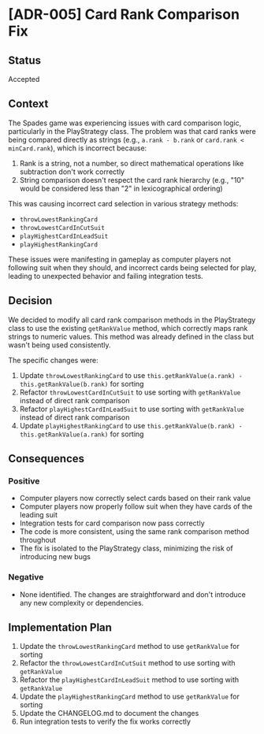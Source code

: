 # [ADR-005] Card Rank Comparison Fix

## Status
Accepted

## Context
The Spades game was experiencing issues with card comparison logic, particularly in the PlayStrategy class. The problem was that card ranks were being compared directly as strings (e.g., `a.rank - b.rank` or `card.rank < minCard.rank`), which is incorrect because:

1. Rank is a string, not a number, so direct mathematical operations like subtraction don't work correctly
2. String comparison doesn't respect the card rank hierarchy (e.g., "10" would be considered less than "2" in lexicographical ordering)

This was causing incorrect card selection in various strategy methods:
- `throwLowestRankingCard`
- `throwLowestCardInCutSuit`
- `playHighestCardInLeadSuit`
- `playHighestRankingCard`

These issues were manifesting in gameplay as computer players not following suit when they should, and incorrect cards being selected for play, leading to unexpected behavior and failing integration tests.

## Decision
We decided to modify all card rank comparison methods in the PlayStrategy class to use the existing `getRankValue` method, which correctly maps rank strings to numeric values. This method was already defined in the class but wasn't being used consistently.

The specific changes were:

1. Update `throwLowestRankingCard` to use `this.getRankValue(a.rank) - this.getRankValue(b.rank)` for sorting
2. Refactor `throwLowestCardInCutSuit` to use sorting with `getRankValue` instead of direct rank comparison
3. Refactor `playHighestCardInLeadSuit` to use sorting with `getRankValue` instead of direct rank comparison
4. Update `playHighestRankingCard` to use `this.getRankValue(b.rank) - this.getRankValue(a.rank)` for sorting

## Consequences

### Positive
- Computer players now correctly select cards based on their rank value
- Computer players now properly follow suit when they have cards of the leading suit
- Integration tests for card comparison now pass correctly
- The code is more consistent, using the same rank comparison method throughout
- The fix is isolated to the PlayStrategy class, minimizing the risk of introducing new bugs

### Negative
- None identified. The changes are straightforward and don't introduce any new complexity or dependencies.

## Implementation Plan
1. Update the `throwLowestRankingCard` method to use `getRankValue` for sorting
2. Refactor the `throwLowestCardInCutSuit` method to use sorting with `getRankValue`
3. Refactor the `playHighestCardInLeadSuit` method to use sorting with `getRankValue`
4. Update the `playHighestRankingCard` method to use `getRankValue` for sorting
5. Update the CHANGELOG.md to document the changes
6. Run integration tests to verify the fix works correctly
